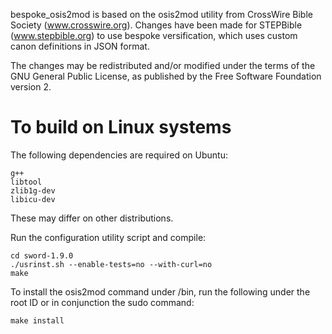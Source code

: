 bespoke_osis2mod is based on the osis2mod utility from CrossWire Bible Society
(www.crosswire.org).  Changes have been made for STEPBible (www.stepbible.org)
to use bespoke versification, which uses custom canon definitions in JSON
format.

The changes may be redistributed and/or modified under the terms of the GNU
General Public License, as published by the Free Software Foundation version 2.


To build on Linux systems
=========================

The following dependencies are required on Ubuntu:

    g++
    libtool
    zlib1g-dev
    libicu-dev

These may differ on other distributions.


Run the configuration utility script and compile:

    cd sword-1.9.0
    ./usrinst.sh --enable-tests=no --with-curl=no
    make

To install the osis2mod command under /bin, run the following under the root ID
or in conjunction the sudo command:

    make install



